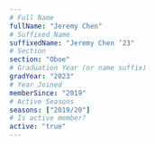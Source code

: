 ```yaml
---
# Full Name
fullName: "Jeremy Chen"
# Suffixed Name
suffixedName: "Jeremy Chen ’23"
# Section
section: "Oboe"
# Graduation Year (or name suffix)
gradYear: "2023"
# Year Joined
memberSince: "2019"
# Active Seasons
seasons: ["2019/20"]
# Is active member?
active: "true"
---
```


